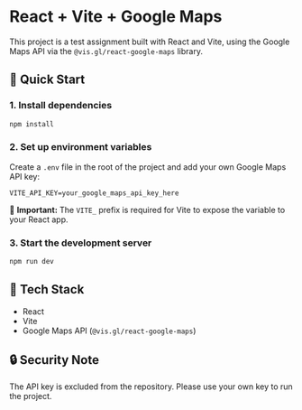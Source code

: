 # React + Vite + Google Maps

This project is a test assignment built with React and Vite, using the Google Maps API via the `@vis.gl/react-google-maps` library.

## 🚀 Quick Start

### 1. Install dependencies

```bash
npm install
````

### 2. Set up environment variables

Create a `.env` file in the root of the project and add your own Google Maps API key:

```
VITE_API_KEY=your_google_maps_api_key_here
```

🔐 **Important:** The `VITE_` prefix is required for Vite to expose the variable to your React app.

### 3. Start the development server

```bash
npm run dev
```

## 🧱 Tech Stack

* React
* Vite
* Google Maps API (`@vis.gl/react-google-maps`)

## 🔒 Security Note

The API key is excluded from the repository. Please use your own key to run the project.
